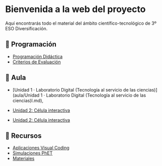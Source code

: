 # Bienvenida a la web del proyecto

Aquí encontrarás todo el material del ámbito científico-tecnológico de 3º ESO Diversificación.

## 📘 Programación
- [Programación Didáctica](programacion/programacion_didactica.md)
- [Criterios de Evaluación](programacion/criterios_evaluacion.md)

## 📗 Aula
- [Unidad 1 · Laboratorio Digital (Tecnología al servicio de las ciencias)](aula/Unidad 1 · Laboratorio Digital (Tecnología al servicio de las ciencias)l.md),
- [Unidad 2: Célula interactiva](aula/unidad2-celula_interactiva.md)

- [Unidad 2: Célula interactiva](aula/unidad2-celula_interactiva.md)

## 📂 Recursos
- [Aplicaciones Visual Coding](recursos/apps/README.md)
- [Simulaciones PhET](recursos/simulaciones/phET_enlaces.md)
- [Materiales](recursos/materiales/guia_visualcoding.md)
